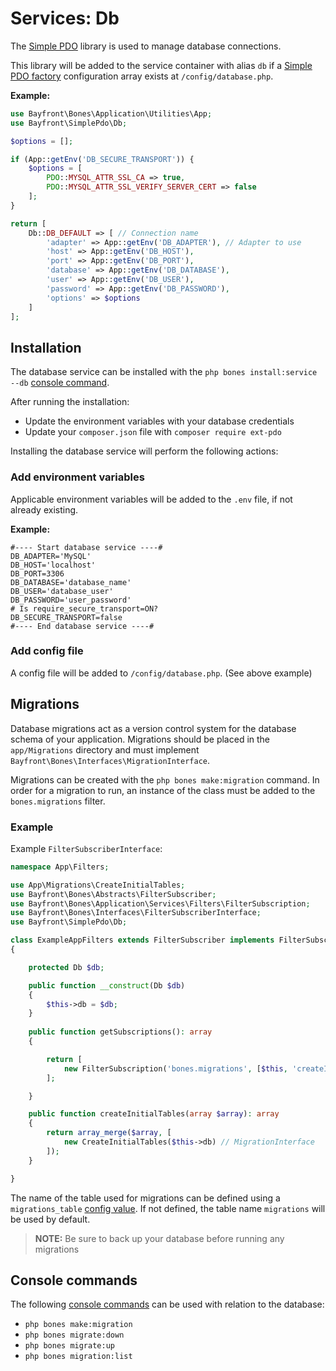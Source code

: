 # Services: Db

The [Simple PDO](https://github.com/bayfrontmedia/simple-pdo) library is used
to manage database connections.

This library will be added to the service container with alias `db` if a [Simple PDO factory](https://github.com/bayfrontmedia/simple-pdo/blob/master/docs/getting-started.md#factory-setup) 
configuration array exists at `/config/database.php`.

**Example:**

```php
use Bayfront\Bones\Application\Utilities\App;
use Bayfront\SimplePdo\Db;

$options = [];

if (App::getEnv('DB_SECURE_TRANSPORT')) {
    $options = [
        PDO::MYSQL_ATTR_SSL_CA => true,
        PDO::MYSQL_ATTR_SSL_VERIFY_SERVER_CERT => false
    ];
}

return [
    Db::DB_DEFAULT => [ // Connection name
        'adapter' => App::getEnv('DB_ADAPTER'), // Adapter to use
        'host' => App::getEnv('DB_HOST'),
        'port' => App::getEnv('DB_PORT'),
        'database' => App::getEnv('DB_DATABASE'),
        'user' => App::getEnv('DB_USER'),
        'password' => App::getEnv('DB_PASSWORD'),
        'options' => $options
    ]
];
```

## Installation

The database service can be installed with the `php bones install:service --db` [console command](../usage/console.md).

After running the installation:

- Update the environment variables with your database credentials
- Update your `composer.json` file with `composer require ext-pdo`

Installing the database service will perform the following actions:

### Add environment variables

Applicable environment variables will be added to the `.env` file, if not already existing.

**Example:**

```dotenv
#---- Start database service ----#
DB_ADAPTER='MySQL'
DB_HOST='localhost'
DB_PORT=3306
DB_DATABASE='database_name'
DB_USER='database_user'
DB_PASSWORD='user_password'
# Is require_secure_transport=ON?
DB_SECURE_TRANSPORT=false
#---- End database service ----#
```

### Add config file

A config file will be added to `/config/database.php`. (See above example)

## Migrations

Database migrations act as a version control system for the database schema of your application.
Migrations should be placed in the `app/Migrations` directory and 
must implement `Bayfront\Bones\Interfaces\MigrationInterface`.

Migrations can be created with the `php bones make:migration` command.
In order for a migration to run, an instance of the class must be added to the `bones.migrations` filter.

### Example

Example `FilterSubscriberInterface`:

```php
namespace App\Filters;

use App\Migrations\CreateInitialTables;
use Bayfront\Bones\Abstracts\FilterSubscriber;
use Bayfront\Bones\Application\Services\Filters\FilterSubscription;
use Bayfront\Bones\Interfaces\FilterSubscriberInterface;
use Bayfront\SimplePdo\Db;

class ExampleAppFilters extends FilterSubscriber implements FilterSubscriberInterface
{

    protected Db $db;

    public function __construct(Db $db)
    {
        $this->db = $db;
    }
    
    public function getSubscriptions(): array
    {

        return [
            new FilterSubscription('bones.migrations', [$this, 'createInitialTables'], 10)
        ];

    }

    public function createInitialTables(array $array): array
    {
        return array_merge($array, [
            new CreateInitialTables($this->db) // MigrationInterface
        ]);
    }

}
```

The name of the table used for migrations can be defined using a `migrations_table` [config value](../usage/config.md).
If not defined, the table name `migrations` will be used by default.

> **NOTE:** Be sure to back up your database before running any migrations

## Console commands

The following [console commands](../usage/console.md) can be used with relation to the database:

- `php bones make:migration`
- `php bones migrate:down`
- `php bones migrate:up`
- `php bones migration:list`
